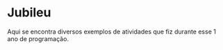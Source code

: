 # Jubileu
Aqui se encontra diversos exemplos de atividades que fiz durante esse 1 ano de programação.
